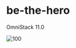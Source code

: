 # be-the-hero
OmniStack 11.0

![100](https://user-images.githubusercontent.com/48495838/78058567-e25bab80-735e-11ea-83c1-61f78218a2f4.png)
